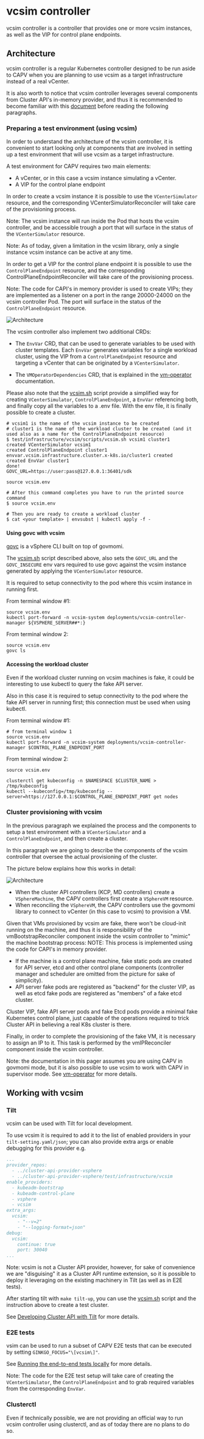 # vcsim controller

vcsim controller is a controller that provides one or more vcsim instances, as well as the VIP for control
plane endpoints.

## Architecture

vcsim controller is a regular Kubernetes controller designed to be run aside to CAPV when you are planning to use vcsim
as a target infrastructure instead of a real vCenter.

It is also worth to notice that vcsim controller leverages several components from Cluster API's in-memory
provider, and thus it is recommended to become familiar with this [document](https://github.com/kubernetes-sigs/cluster-api/blob/main/test/infrastructure/inmemory/README.md)
before reading the following paragraphs.

### Preparing a test environment (using vcsim)

In order to understand the architecture of the vcsim controller, it is convenient to start looking only at 
components that are involved in setting up a test environment that will use vcsim as a target infrastructure.

A test environment for CAPV requires two main elements:

- A vCenter, or in this case a vcsim instance simulating a vCenter.
- A VIP for the control plane endpoint

In order to create a vcsim instance it is possible to use the `VCenterSimulator` resource, and the corresponding
VCenterSimulatorReconciler will take care of the provisioning process.

Note: The vcsim instance will run inside the Pod that hosts the vcsim controller, and be accessible trough a port that
will surface in the status of the `VCenterSimulator` resource.

Note: As of today, given a limitation in the vcsim library, only a single instance vcsim instance can be active at any
time.

In order to get a VIP for the control plane endpoint it is possible to use the `ControlPlaneEndpoint` resource, 
and the corresponding ControlPlaneEndpointReconciler will take care of the provisioning process.

Note: The code for CAPI's in memory provider is used to create VIPs; they are implemented as a listener on a port
in the range 20000-24000 on the vcsim controller Pod. The port will surface in the status of the `ControlPlaneEndpoint`
resource.

![Architecture](architecture-part1.drawio.svg)

The vcsim controller also implement two additional CRDs:

- The `EnvVar` CRD, that can be used to generate variables to be used with cluster templates.
  Each `EnvVar` generates variables for a single workload cluster, using the VIP from a `ControlPlaneEndpoint` resource
  and targeting a vCenter that can be originated by a `VCenterSimulator`. 

- The `VMOperatorDependencies` CRD, that is explained in the [vm-operator](../vm-operator/README.md) documentation.

Please also note that the [vcsim.sh](scripts/vcsim.sh) script provide a simplified way for creating `VCenterSimulator`,
`ControlPlaneEndpoint`, a `EnvVar` referencing both, and finally copy all the variables to a .env file.
With the env file, it is finally possible to create a cluster.

```shell
# vcsim1 is the name of the vcsim instance to be created
# cluster1 is the name of the workload cluster to be created (and it used also as a name for the ControlPlaneEndpoint resource)
$ test/infrastructure/vcsim/scripts/vcsim.sh vcsim1 cluster1
created VCenterSimulator vcsim1
created ControlPlaneEndpoint cluster1
envvar.vcsim.infrastructure.cluster.x-k8s.io/cluster1 created
created EnvVar cluster1
done!
GOVC_URL=https://user:pass@127.0.0.1:36401/sdk

source vcsim.env

# After this command completes you have to run the printed source command
$ source vcsim.env

# Then you are ready to create a workload cluster
$ cat <your template> | envsubst | kubectl apply -f -
```

#### Using govc with vcsim

[govc](https://github.com/vmware/govmomi/tree/main/govc) is a vSphere CLI built on top of govmomi.

The [vcsim.sh](scripts/vcsim.sh) script described above, also sets the `GOVC_URL` and the `GOVC_INSECURE` env vars required to
use govc against the vcsim instance generated by applying the `VCenterSimulator` resource.

It is required to setup connectivity to the pod where this vcsim instance in running first.

From terminal window #1:

```shell
source vcsim.env
kubectl port-forward -n vcsim-system deployments/vcsim-controller-manager ${VSPHERE_SERVER##*:}
```

From terminal window 2:

```shell
source vcsim.env
govc ls
```

#### Accessing the workload cluster

Even if the workload cluster running on vcsim machines is fake, it could be interesting to use kubectl to 
query the fake API server.

Also in this case it is required to setup connectivity to the pod where the fake API server in running first;
this connection must be used when using kubectl.

From terminal window #1:

```shell
# from terminal window 1
source vcsim.env
kubectl port-forward -n vcsim-system deployments/vcsim-controller-manager $CONTROL_PLANE_ENDPOINT_PORT
```

From terminal window 2:

```shell
source vcsim.env

clusterctl get kubeconfig -n $NAMESPACE $CLUSTER_NAME > /tmp/kubeconfig
kubectl --kubeconfig=/tmp/kubeconfig --server=https://127.0.0.1:$CONTROL_PLANE_ENDPOINT_PORT get nodes
```

### Cluster provisioning with vcsim

In the previous paragraph we explained the process and the components to setup a test environment with a 
`VCenterSimulator` and a `ControlPlaneEndpoint`, and then create a cluster. 

In this paragraph we are going to describe the components of the vcsim controller that oversee the actual provisioning
of the cluster.

The picture below explains how this works in detail:

![Architecture](architecture-part2.drawio.svg)

- When the cluster API controllers (KCP, MD controllers) create a `VSphereMachine`, the CAPV controllers first create
  a `VSphereVM` resource. 
- When reconciling the `VSphereVM`, the CAPV controllers use the govmomi library to connect to vCenter (in this case to vcsim)
  to provision a VM.

Given that VMs provisioned by vcsim are fake, there won't be cloud-init running on the machine, and thus it is responsibility 
of the vmBootstrapReconciler component inside the vcsim controller to "mimic" the machine bootstrap process:
NOTE: This process is implemented using the code for CAPI's in memory provider.

- If the machine is a control plane machine, fake static pods are created for API server, etcd and other control plane
  components (controller manager and scheduler are omitted from the picture for sake of simplicity).
- API server fake pods are registered as "backend" for the cluster VIP, as well as etcd fake pods are registered as
  "members" of a fake etcd cluster.

Cluster VIP, fake API server pods and fake Etcd pods provide a minimal fake Kubernetes control plane, just capable of the
operations required to trick Cluster API in believing a real K8s cluster is there.

Finally, in order to complete the provisioning of the fake VM, it is necessary to assign an IP to it. This task is
performed by the vmIPReconciler component inside the vcsim controller.

Note: the documentation in this pager assumes you are using CAPV in govmomi mode, but it is also possible to use vcsim
to work with CAPV in supervisor mode. See [vm-operator](../vm-operator/README.md) for more details.

## Working with vcsim

### Tilt

vcsim can be used with Tilt for local development.

To use vcsim it is required to add it to the list of enabled providers in your `tilt-setting.yaml/json`; you can also
provide extra args or enable debugging for this provider e.g.

```yaml
...
provider_repos:
  - ../cluster-api-provider-vsphere
  - ../cluster-api-provider-vsphere/test/infrastructure/vcsim
enable_providers:
  - kubeadm-bootstrap
  - kubeadm-control-plane
  - vsphere
  - vcsim
extra_args:
  vcsim:
    - "--v=2"
    - "--logging-format=json"
debug:
  vcsim:
    continue: true
    port: 30040
...
```

Note: vcsim is not a Cluster API provider, however, for sake of convenience we are "disguising" it as a Cluster API
runtime extension, so it is possible to deploy it leveraging on the existing machinery in Tilt (as well as in E2E tests).

After starting tilt with `make tilt-up`, you can use the [vcsim.sh](scripts/vcsim.sh) script and the instruction above
to create a test cluster.

See [Developing Cluster API with Tilt](https://cluster-api.sigs.k8s.io/developer/tilt) for more details.

### E2E tests

vsim can be used to run a subset of CAPV E2E tests that can be executed by setting `GINKGO_FOCUS="\[vcsim\]"`.

See [Running the end-to-end tests locally](https://cluster-api.sigs.k8s.io/developer/testing#running-the-end-to-end-tests-locally) for more details.

Note: The code for the E2E test setup will take care of creating the `VCenterSimulator`, the `ControlPlaneEndpoint`
and to grab required variables from the corresponding `EnvVar`.

### Clusterctl

Even if technically possible, we are not providing an official way to run vcsim controller using clusterctl,
and as of today there are no plans to do so.
